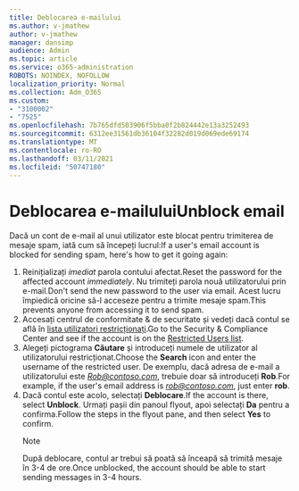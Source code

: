 ```yaml
---
title: Deblocarea e-mailului
ms.author: v-jmathew
author: v-jmathew
manager: dansimp
audience: Admin
ms.topic: article
ms.service: o365-administration
ROBOTS: NOINDEX, NOFOLLOW
localization_priority: Normal
ms.collection: Adm_O365
ms.custom:
- "3100002"
- "7525"
ms.openlocfilehash: 7b765dfd503906f5bba0f2b824442e13a3252493
ms.sourcegitcommit: 6312ee31561db36104f32282d019d069ede69174
ms.translationtype: MT
ms.contentlocale: ro-RO
ms.lasthandoff: 03/11/2021
ms.locfileid: "50747180"
---
```

# <a name="unblock-email"></a><span data-ttu-id="ba0e5-102">Deblocarea e-mailului</span><span class="sxs-lookup"><span data-stu-id="ba0e5-102">Unblock email</span></span>

<span data-ttu-id="ba0e5-103">Dacă un cont de e-mail al unui utilizator este blocat pentru trimiterea de mesaje spam, iată cum să începeți lucrul:</span><span class="sxs-lookup"><span data-stu-id="ba0e5-103">If a user's email account is blocked for sending spam, here's how to get it going again:</span></span>

1. <span data-ttu-id="ba0e5-104">Reinițializați *imediat* parola contului afectat.</span><span class="sxs-lookup"><span data-stu-id="ba0e5-104">Reset the password for the affected account *immediately*.</span></span> <span data-ttu-id="ba0e5-105">Nu trimiteți parola nouă utilizatorului prin e-mail.</span><span class="sxs-lookup"><span data-stu-id="ba0e5-105">Don't send the new password to the user via email.</span></span> <span data-ttu-id="ba0e5-106">Acest lucru împiedică oricine să-l acceseze pentru a trimite mesaje spam.</span><span class="sxs-lookup"><span data-stu-id="ba0e5-106">This prevents anyone from accessing it to send spam.</span></span>
2. <span data-ttu-id="ba0e5-107">Accesați centrul de conformitate & de securitate și vedeți dacă contul se află în [lista utilizatori restricționați](https://protection.office.com/#/restrictedusers).</span><span class="sxs-lookup"><span data-stu-id="ba0e5-107">Go to the Security & Compliance Center and see if the account is on the [Restricted Users list](https://protection.office.com/#/restrictedusers).</span></span>
3. <span data-ttu-id="ba0e5-108">Alegeți pictograma **Căutare** și introduceți numele de utilizator al utilizatorului restricționat.</span><span class="sxs-lookup"><span data-stu-id="ba0e5-108">Choose the **Search** icon and enter the username of the restricted user.</span></span> <span data-ttu-id="ba0e5-109">De exemplu, dacă adresa de e-mail a utilizatorului este *Rob@contoso.com*, trebuie doar să introduceți **Rob**.</span><span class="sxs-lookup"><span data-stu-id="ba0e5-109">For example, if the user's email address is *rob@contoso.com*, just enter **rob**.</span></span>
4. <span data-ttu-id="ba0e5-110">Dacă contul este acolo, selectați **Deblocare**.</span><span class="sxs-lookup"><span data-stu-id="ba0e5-110">If the account is there, select **Unblock**.</span></span> <span data-ttu-id="ba0e5-111">Urmați pașii din panoul flyout, apoi selectați **Da** pentru a confirma.</span><span class="sxs-lookup"><span data-stu-id="ba0e5-111">Follow the steps in the flyout pane, and then select **Yes** to confirm.</span></span>  
    > [!NOTE]
    > <span data-ttu-id="ba0e5-112">După deblocare, contul ar trebui să poată să înceapă să trimită mesaje în 3-4 de ore.</span><span class="sxs-lookup"><span data-stu-id="ba0e5-112">Once unblocked, the account should be able to start sending messages in 3-4 hours.</span></span>
